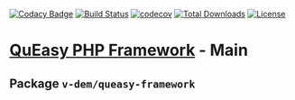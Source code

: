 [![Codacy Badge](https://api.codacy.com/project/badge/Grade/54c036d1b25c482098ece03cf0701694)](https://app.codacy.com/manual/v-dem/queasy-framework?utm_source=github.com&utm_medium=referral&utm_content=v-dem/queasy-framework&utm_campaign=Badge_Grade_Dashboard)
[![Build Status](https://travis-ci.com/v-dem/queasy-framework.svg?branch=master)](https://travis-ci.com/v-dem/queasy-framework)
[![codecov](https://codecov.io/gh/v-dem/queasy-framework/branch/master/graph/badge.svg)](https://codecov.io/gh/v-dem/queasy-framework)
[![Total Downloads](https://poser.pugx.org/v-dem/queasy-framework/downloads)](https://packagist.org/packages/v-dem/queasy-framework)
[![License](https://poser.pugx.org/v-dem/queasy-framework/license)](https://packagist.org/packages/v-dem/queasy-framework)


# [QuEasy PHP Framework](https://github.com/v-dem/queasy-framework/) - Main

## Package `v-dem/queasy-framework`


